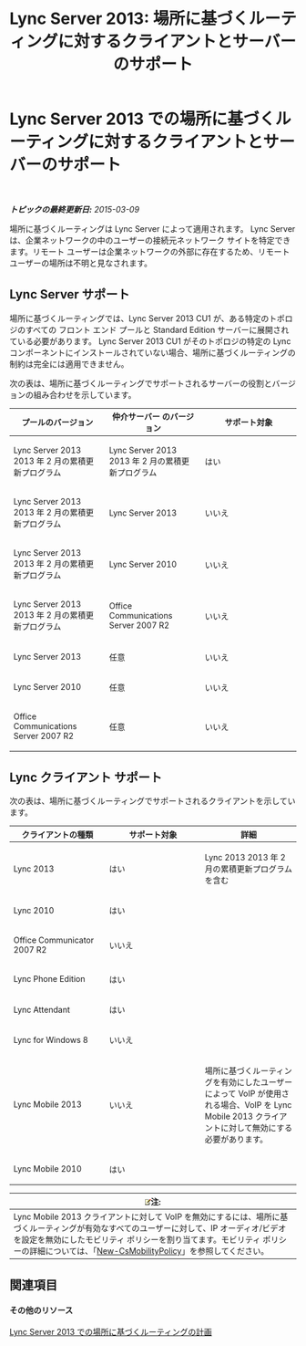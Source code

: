 ﻿---
title: 'Lync Server 2013: 場所に基づくルーティングに対するクライアントとサーバーのサポート'
TOCTitle: 場所に基づくルーティングに対するクライアントとサーバーのサポート
ms:assetid: 26c2ca3d-026d-4dd7-94fa-15ebb4406953
ms:mtpsurl: https://technet.microsoft.com/ja-jp/library/JJ994024(v=OCS.15)
ms:contentKeyID: 52056560
ms.date: 05/19/2016
mtps_version: v=OCS.15
ms.translationtype: HT
---

# Lync Server 2013 での場所に基づくルーティングに対するクライアントとサーバーのサポート

 

_**トピックの最終更新日:** 2015-03-09_

場所に基づくルーティングは Lync Server によって適用されます。 Lync Server は、企業ネットワークの中のユーザーの接続元ネットワーク サイトを特定できます。リモート ユーザーは企業ネットワークの外部に存在するため、リモート ユーザーの場所は不明と見なされます。

## Lync Server サポート

場所に基づくルーティングでは、Lync Server 2013 CU1 が、ある特定のトポロジのすべての フロント エンド プールと Standard Edition サーバーに展開されている必要があります。 Lync Server 2013 CU1 がそのトポロジの特定の Lync コンポーネントにインストールされていない場合、場所に基づくルーティングの制約は完全には適用できません。

次の表は、場所に基づくルーティングでサポートされるサーバーの役割とバージョンの組み合わせを示しています。


<table>
<colgroup>
<col style="width: 33%" />
<col style="width: 33%" />
<col style="width: 33%" />
</colgroup>
<thead>
<tr class="header">
<th>プールのバージョン</th>
<th>仲介サーバー のバージョン</th>
<th>サポート対象</th>
</tr>
</thead>
<tbody>
<tr class="odd">
<td><p>Lync Server 2013 2013 年 2 月の累積更新プログラム</p></td>
<td><p>Lync Server 2013 2013 年 2 月の累積更新プログラム</p></td>
<td><p>はい</p></td>
</tr>
<tr class="even">
<td><p>Lync Server 2013 2013 年 2 月の累積更新プログラム</p></td>
<td><p>Lync Server 2013</p></td>
<td><p>いいえ</p></td>
</tr>
<tr class="odd">
<td><p>Lync Server 2013 2013 年 2 月の累積更新プログラム</p></td>
<td><p>Lync Server 2010</p></td>
<td><p>いいえ</p></td>
</tr>
<tr class="even">
<td><p>Lync Server 2013 2013 年 2 月の累積更新プログラム</p></td>
<td><p>Office Communications Server 2007 R2</p></td>
<td><p>いいえ</p></td>
</tr>
<tr class="odd">
<td><p>Lync Server 2013</p></td>
<td><p>任意</p></td>
<td><p>いいえ</p></td>
</tr>
<tr class="even">
<td><p>Lync Server 2010</p></td>
<td><p>任意</p></td>
<td><p>いいえ</p></td>
</tr>
<tr class="odd">
<td><p>Office Communications Server 2007 R2</p></td>
<td><p>任意</p></td>
<td><p>いいえ</p></td>
</tr>
</tbody>
</table>


## Lync クライアント サポート

次の表は、場所に基づくルーティングでサポートされるクライアントを示しています。


<table>
<colgroup>
<col style="width: 33%" />
<col style="width: 33%" />
<col style="width: 33%" />
</colgroup>
<thead>
<tr class="header">
<th>クライアントの種類</th>
<th>サポート対象</th>
<th>詳細</th>
</tr>
</thead>
<tbody>
<tr class="odd">
<td><p>Lync 2013</p></td>
<td><p>はい</p></td>
<td><p>Lync 2013 2013 年 2 月の累積更新プログラムを含む</p></td>
</tr>
<tr class="even">
<td><p>Lync 2010</p></td>
<td><p>はい</p></td>
<td> </td>
</tr>
<tr class="odd">
<td><p>Office Communicator 2007 R2</p></td>
<td><p>いいえ</p></td>
<td> </td>
</tr>
<tr class="even">
<td><p>Lync Phone Edition</p></td>
<td><p>はい</p></td>
<td> </td>
</tr>
<tr class="odd">
<td><p>Lync Attendant</p></td>
<td><p>はい</p></td>
<td> </td>
</tr>
<tr class="even">
<td><p>Lync for Windows 8</p></td>
<td><p>いいえ</p></td>
<td> </td>
</tr>
<tr class="odd">
<td><p>Lync Mobile 2013</p></td>
<td><p>いいえ</p></td>
<td><p>場所に基づくルーティングを有効にしたユーザーによって VoIP が使用される場合、VoIP を Lync Mobile 2013 クライアントに対して無効にする必要があります。</p></td>
</tr>
<tr class="even">
<td><p>Lync Mobile 2010</p></td>
<td><p>はい</p></td>
<td> </td>
</tr>
</tbody>
</table>

  

<table>
<thead>
<tr class="header">
<th><img src="images/Gg412781.note(OCS.15).gif" title="note" alt="note" />注:</th>
</tr>
</thead>
<tbody>
<tr class="odd">
<td>Lync Mobile 2013 クライアントに対して VoIP を無効にするには、場所に基づくルーティングが有効なすべてのユーザーに対して、IP オーディオ/ビデオを設定を無効にしたモビリティ ポリシーを割り当てます。モビリティ ポリシーの詳細については、「<a href="new-csmobilitypolicy.md">New-CsMobilityPolicy</a>」を参照してください。</td>
</tr>
</tbody>
</table>


## 関連項目

#### その他のリソース

[Lync Server 2013 での場所に基づくルーティングの計画](lync-server-2013-planning-for-location-based-routing.md)

